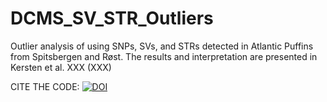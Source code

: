 # DCMS_SV_STR_Outliers
 
Outlier analysis of using SNPs, SVs, and STRs detected in Atlantic Puffins from Spitsbergen and Røst. The results and interpretation are presented in Kersten et al. XXX (XXX)


CITE THE CODE: [![DOI](https://zenodo.org/badge/588325365.svg)](https://zenodo.org/badge/latestdoi/588325365)

